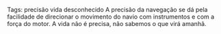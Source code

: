 Tags: precisão vida desconhecido
A precisão da navegação se dá pela facilidade de direcionar o movimento do navio com instrumentos e com a força do motor. A vida não é precisa, não sabemos o que virá amanhã.

